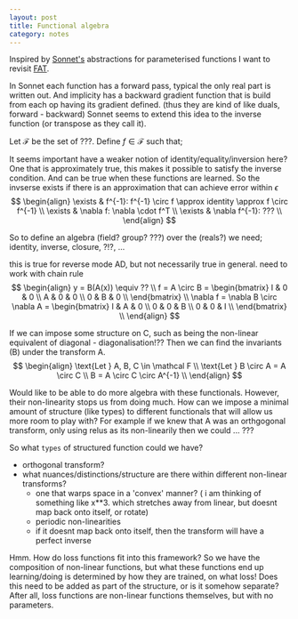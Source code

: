 ```yaml
---
layout: post
title: Functional algebra
category: notes
---
```


Inspired by [Sonnet's](https://github.com/deepmind/sonnet) abstractions for
parameterised functions I want to revisit  [FAT](https://github.com/act65/FAT).


In Sonnet each function has a forward pass, typical the only real part is written out.
And implicity has a backward gradient function that is build from each op having
its gradient defined. (thus they are kind of like duals, forward - backward)
Sonnet seems to extend this idea to the inverse function (or transpose as they call it).


<!-- Relationship between;
nilpotent duals, automatic differentiation, functional programming, sonnet, FAT, linear algebra. -->

Let $\mathcal F$ be the set of ???.
Define $f \in \mathcal F$ such that;

<side>It seems important have a weaker notion of identity/equality/inversion here?
One that is approximately true, this makes it possible to satisfy the inverse condition.
And can be true when these functions are learned.
So the invserse exists if there is an approximation that can achieve error within $\epsilon$</side>
$$
\begin{align}
\exists & f^{-1}: f^{-1} \circ f \approx identity \approx f \circ f^{-1} \\
\exists & \nabla f: \nabla \cdot f^T \\
\exists & \nabla f^{-1}: ??? \\
\end{align}
$$

So to define an algebra (field? group? ???) over the (reals?) we need;
identity, inverse, closure, ?!?, ...

<side>this is true for reverse mode AD, but not necessarily true in general.
need to work with chain rule</side>
$$
\begin{align}
y = B(A(x)) \equiv ?? \\
f = A \circ B =
\begin{bmatrix}
I & 0 & 0 \\
A & 0 & 0 \\
0 & B & 0 \\
\end{bmatrix} \\
\nabla f = \nabla B \circ \nabla A =
\begin{bmatrix}
I & A & 0 \\
0 & 0 & B \\
0 & 0 & I \\
\end{bmatrix} \\
\end{align}
$$


<side>If we can impose some structure on C, such as being the non-linear
equivalent of diagonal - diagonalisation!?? Then we can find the invariants (B)
under the transform A.</side>
$$
\begin{align}
\text{Let } A, B, C \in \mathcal F \\
\text{Let } B \circ A = A \circ C \\
B = A \circ C \circ A^{-1} \\
\end{align}
$$


Would like to be able to do more algebra with these functionals. However, their
non-linearity stops us from doing much. How can we impose a minimal amount of
structure (like types) to different functionals that will allow us more room to
play with? For example if we knew that A was an orthgogonal transform, only using
relus as its non-linearily then we could ... ???

So what `types` of structured function could we have?
- orthogonal transform?
- what nuances/distinctions/structure are there within different non-linear transforms?
  - one that warps space in a 'convex' manner? ( i am thinking of something like x**3. which stretches away from linear, but doesnt map back onto itself, or rotate)
  - periodic non-linearities
  - if it doesnt map back onto itself, then the transform will have a perfect inverse

Hmm. How do loss functions fit into this framework? So we have the composition of non-linear functions, but
what these functions end up learning/doing is determined by how they are trained, on what loss!
Does this need to be added as part of the structure, or is it somehow separate?
After all, loss functions are non-linear functions themselves, but with no parameters. 

<!-- how could group theory come into this? symmetry, parameter sharing, ...? -->
<!-- functional quarternions -->
